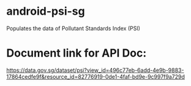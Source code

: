 # android-psi-sg
Populates the data of Pollutant Standards Index (PSI)

# Document link for API Doc:<br/>
https://data.gov.sg/dataset/psi?view_id=496c77eb-6add-4e9b-9883-17864cedfe9f&resource_id=82776919-0de1-4faf-bd9e-9c997f9a729d
